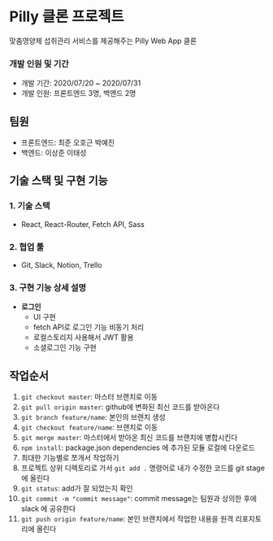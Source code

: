# Pilly 클론 프로젝트

맞춤영양제 섭취관리 서비스를 제공해주는 Pilly Web App 클론

### 개발 인원 및 기간

- 개발 기간: 2020/07/20 ~ 2020/07/31
- 개발 인원: 프론트엔드 3명, 백엔드 2명

## 팀원

- 프론트엔드: 최준 오호근 박예진
- 백엔드: 이상준 이태성

## 기술 스택 및 구현 기능

### 1. 기술 스택

- React, React-Router, Fetch API, Sass

### 2. 협업 툴

- Git, Slack, Notion, Trello

### 3. 구현 기능 상세 설명

- **로그인**
  - UI 구현
  - fetch API로 로그인 기능 비동기 처리
  - 로컬스토리지 사용해서 JWT 활용
  - 소셜로그인 기능 구현

## 작업순서

1. `git checkout master`: 마스터 브랜치로 이동
2. `git pull origin master`: github에 변화된 최신 코드를 받아온다
3. `git branch feature/name`: 본인의 브랜치 생성
4. `git checkout feature/name`: 브랜치로 이동
5. `git merge master`: 마스터에서 받아온 최신 코드를 브랜치에 병합시킨다
6. `npm install`: package.json dependencies 에 추가된 모듈 로컬에 다운로드
7. 최대한 기능별로 쪼개서 작업하기
8. 프로젝트 상위 디렉토리로 가서 `git add .` 명령어로 내가 수정한 코드를 git stage 에 올린다
9. `git status`: add가 잘 되었는지 확인
10. `git commit -m "commit message"`: commit message는 팀원과 상의한 후에 slack 에 공유한다
11. `git push origin feature/name`: 본인 브랜치에서 작업한 내용을 원격 리포지토리에 올린다
